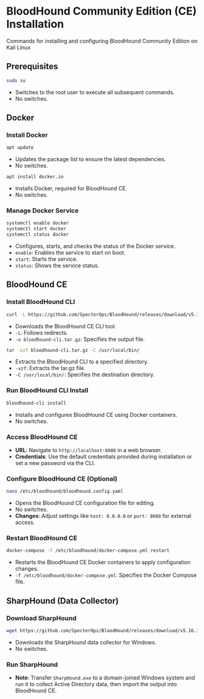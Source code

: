 # BloodHound Community Edition (CE) Installation
Commands for installing and configuring BloodHound Community Edition on Kali Linux

## Prerequisites
```bash copy
sudo su
```
- Switches to the root user to execute all subsequent commands.
- No switches.

## Docker

### Install Docker
```bash copy
apt update
```
- Updates the package list to ensure the latest dependencies.
- No switches.

```bash copy
apt install docker.io
```
- Installs Docker, required for BloodHound CE.
- No switches.

### Manage Docker Service
```bash copy
systemctl enable docker
systemctl start docker
systemctl status docker
```
- Configures, starts, and checks the status of the Docker service.
- `enable`: Enables the service to start on boot.
- `start`: Starts the service.
- `status`: Shows the service status.

## BloodHound CE

### Install BloodHound CLI
```bash copy
curl -L https://github.com/SpecterOps/BloodHound/releases/download/v5.16.1/bloodhound-cli_5.16.1_linux_x86_64.tar.gz -o bloodhound-cli.tar.gz
```
- Downloads the BloodHound CE CLI tool.
- `-L`: Follows redirects.
- `-o bloodhound-cli.tar.gz`: Specifies the output file.

```bash copy
tar -xzf bloodhound-cli.tar.gz -C /usr/local/bin/
```
- Extracts the BloodHound CLI to a specified directory.
- `-xzf`: Extracts the tar.gz file.
- `-C /usr/local/bin/`: Specifies the destination directory.

### Run BloodHound CLI Install
```bash copy
bloodhound-cli install
```
- Installs and configures BloodHound CE using Docker containers.
- No switches.

### Access BloodHound CE
- **URL**: Navigate to `http://localhost:8080` in a web browser.
- **Credentials**: Use the default credentials provided during installation or set a new password via the CLI.

### Configure BloodHound CE (Optional)
```bash copy
nano /etc/bloodhound/bloodhound.config.yaml
```
- Opens the BloodHound CE configuration file for editing.
- No switches.
- **Changes**: Adjust settings like `host: 0.0.0.0` or `port: 8080` for external access.

### Restart BloodHound CE
```bash copy
docker-compose -f /etc/bloodhound/docker-compose.yml restart
```
- Restarts the BloodHound CE Docker containers to apply configuration changes.
- `-f /etc/bloodhound/docker-compose.yml`: Specifies the Docker Compose file.

## SharpHound (Data Collector)
### Download SharpHound
```bash copy
wget https://github.com/SpecterOps/BloodHound/releases/download/v5.16.1/SharpHound-v2.5.0.zip
```
- Downloads the SharpHound data collector for Windows.
- No switches.

### Run SharpHound
- **Note**: Transfer `SharpHound.exe` to a domain-joined Windows system and run it to collect Active Directory data, then import the output into BloodHound CE.